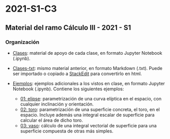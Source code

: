 # 2021-S1-C3

## Material del ramo Cálculo III - 2021 - S1

### Organización

- [Clases](https://github.com/javutreras/2021-S1-C3/tree/main/Clases): material de apoyo de cada clase, en formato Jupyter Notebook (.ipynb).

- [Clases-txt](https://github.com/javutreras/2021-S1-C3/tree/main/Clases-txt): mismo material anterior, en formato Markdown (.txt). Puede ser importado o copiado a [StackEdit](https://stackedit.io/app) para convertirlo en html.

- [Ejemplos](https://github.com/javutreras/2021-S1-C3/tree/main/Ejemplos): ejemplos adicionales a los vistos en clase, en formato Jupyter Notebook (.ipynb). Contiene los siguientes ejemplos:
  - [01: elipse](https://github.com/javutreras/2021-S1-C3/blob/main/Ejemplos/Ejemplo01-elipse.ipynb): parametrización de una curva elíptica en el espacio, con cualquier inclinación y orientación.
  - [02: toro](https://github.com/javutreras/2021-S1-C3/blob/main/Ejemplos/Ejemplo02-toro.ipynb): parametrización de una superficie concreta, el toro, en el espacio. Incluye además una integral escalar de superficie para calcular el área de dicho toro.
  - [03: vaso](https://github.com/javutreras/2021-S1-C3/blob/main/Ejemplos/Ejemplo03-vaso.ipynb): cálculo de una integral vectorial de superficie para una superficie compuesta de otras más simples.
